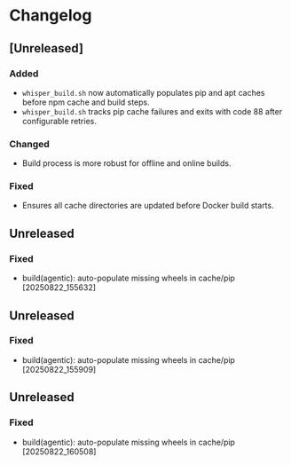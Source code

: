# Changelog

## [Unreleased]
### Added
- `whisper_build.sh` now automatically populates pip and apt caches before npm cache and build steps.
- `whisper_build.sh` tracks pip cache failures and exits with code 88 after configurable retries.

### Changed
- Build process is more robust for offline and online builds.

### Fixed
- Ensures all cache directories are updated before Docker build starts.

## Unreleased
### Fixed
- build(agentic): auto-populate missing wheels in cache/pip [20250822_155632]

## Unreleased
### Fixed
- build(agentic): auto-populate missing wheels in cache/pip [20250822_155909]

## Unreleased
### Fixed
- build(agentic): auto-populate missing wheels in cache/pip [20250822_160508]
